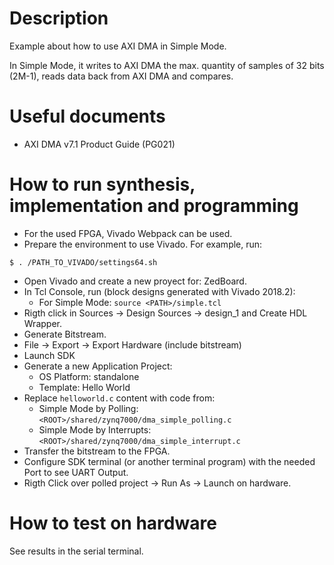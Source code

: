# Description

Example about how to use AXI DMA in Simple Mode.

In Simple Mode, it writes to AXI DMA the max. quantity of samples of 32 bits (2M-1), reads data back from AXI DMA and compares.

# Useful documents

* AXI DMA v7.1 Product Guide (PG021)

# How to run synthesis, implementation and programming

* For the used FPGA, Vivado Webpack can be used.
* Prepare the environment to use Vivado. For example, run:
```
$ . /PATH_TO_VIVADO/settings64.sh
```
* Open Vivado and create a new proyect for: ZedBoard.
* In Tcl Console, run (block designs generated with Vivado 2018.2):
  * For Simple Mode: `source <PATH>/simple.tcl`
* Rigth click in Sources -> Design Sources -> design_1 and Create HDL Wrapper.
* Generate Bitstream.
* File -> Export -> Export Hardware (include bitstream)
* Launch SDK
* Generate a new Application Project:
  * OS Platform: standalone
  * Template: Hello World
* Replace `helloworld.c` content with code from:
  * Simple Mode by Polling: `<ROOT>/shared/zynq7000/dma_simple_polling.c`
  * Simple Mode by Interrupts: `<ROOT>/shared/zynq7000/dma_simple_interrupt.c`
* Transfer the bitstream to the FPGA.
* Configure SDK terminal (or another terminal program) with the needed Port to see UART Output.
* Rigth Click over polled project -> Run As -> Launch on hardware.

# How to test on hardware

See results in the serial terminal.
